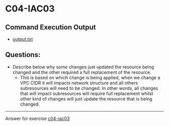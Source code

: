 # C04-IAC03

## Command Execution Output
- [output.txt](output.txt)

## Questions:
- Describe below why some changes just updated the resource being changed and the other required a full replacement of the resource.
    - This is based on which change is being applied, when we change a VPC CIDR it will impacts network structure and all others subresources will need to be changed. In other words, all changes that will impact subresources will require full replacement whilst other kind of changes will just update the resource that is being changed.

***
Answer for exercise [c04-iac03](https://github.com/devopsacademyau/academy/blob/c41e824fb2a2c55e3a30b2371a87e3a7551b6741/classes/04class/exercises/c04-iac03/README.md)